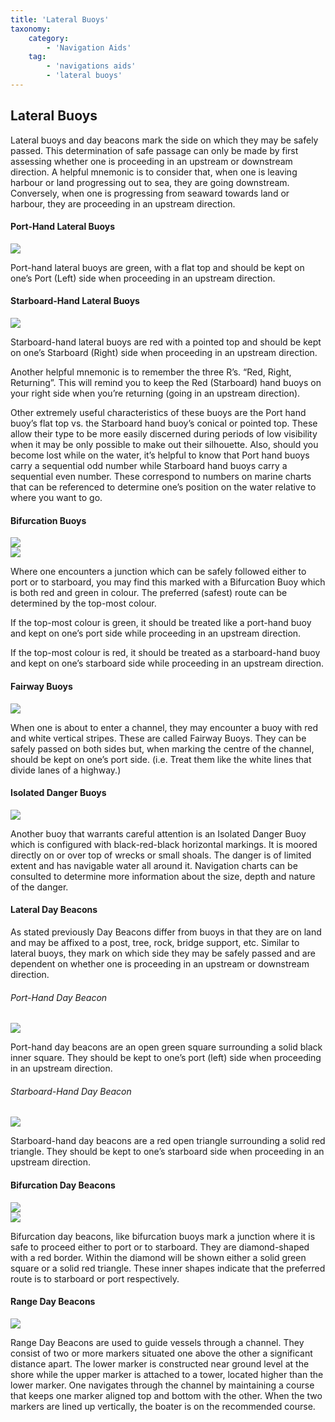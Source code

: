 ```yaml
---
title: 'Lateral Buoys'
taxonomy:
    category:
        - 'Navigation Aids'
    tag:
        - 'navigations aids'
        - 'lateral buoys'
---
```


## Lateral Buoys

Lateral buoys and day beacons mark the side on which they may be safely passed.  This determination of safe passage can only be made by first assessing whether one is proceeding in an upstream or downstream direction.  A helpful mnemonic is to consider that, when one is leaving harbour or land progressing out to sea, they are going downstream.  Conversely, when one is progressing from seaward towards land or harbour, they are proceeding in an upstream direction.

<div class="nav-aid-details">
	<h4>Port-Hand Lateral Buoys</h4>
	<div class="nav-aid-details-image"><img src="/images/port-hand-lateral-buoy.png"></div>
	<div class="nav-aid-details-desc">
		<p>Port-hand lateral buoys are green, with a flat top and should be kept on one’s Port (Left) side when proceeding in an upstream direction.</p>
	</div>
</div>
<div class="nav-aid-details">
	<h4>Starboard-Hand Lateral Buoys</h4>
	<div class="nav-aid-details-image"><img src="/images/starboard-hand-lateral-buoy.png"></div>
	<div class="nav-aid-details-desc">
		<p>Starboard-hand lateral buoys are red with a pointed top and should be kept on one’s Starboard (Right) side when proceeding in an upstream direction.</p>
		<p>Another helpful mnemonic is to remember the three R’s.  “Red, Right, Returning”.  This will remind you to keep the Red (Starboard) hand buoys on your right side when you’re returning (going in an upstream direction).</p>
		<p>Other extremely useful characteristics of these buoys are the Port hand buoy’s flat top vs. the Starboard hand buoy’s conical or pointed top.  These allow their type to be more easily discerned during periods of low visibility when it may be only possible to make out their silhouette.   Also, should you become lost while on the water, it’s helpful to know that Port hand buoys carry a sequential odd number while Starboard hand buoys carry a sequential even number.    These correspond to numbers on marine charts that can be referenced to determine one’s position on the water relative to where you want to go.</p>
	</div>
</div>
<div class="nav-aid-details">
	<h4>Bifurcation Buoys</h4>
	<div class="nav-aid-details-image"><img src="/images/bifurcation-buoy.png"><br><img src="/images/bifurcation-buoy2.png"></div>
	<div class="nav-aid-details-desc">
		<p>Where one encounters a junction which can be safely followed either to port or to starboard, you may find this marked with a Bifurcation Buoy which is both red and green in colour.  The preferred (safest) route can be determined by the top-most colour.</p>
		<p>If the top-most colour is green, it should be treated like a port-hand buoy and kept on one’s port side while proceeding in an upstream direction.</p> 
		<p>If the top-most colour is red, it should be treated as a starboard-hand buoy and kept on one’s starboard side while proceeding in an upstream direction.</p>
	</div>
</div>
<div class="nav-aid-details">
	<h4>Fairway Buoys</h4>
	<div class="nav-aid-details-image"><img src="/images/fairway-buoy.png"></div>
	<div class="nav-aid-details-desc">
		<p>When one is about to enter a channel, they may encounter a buoy with red and white vertical stripes.  These are called Fairway Buoys.  They can be safely passed on both sides but, when marking the centre of the channel, should be kept on one’s port side. (i.e. Treat them like the white lines that divide lanes of a highway.)</p>
	</div>
</div>
<div class="nav-aid-details">
	<h4>Isolated Danger Buoys</h4>
	<div class="nav-aid-details-image"><img src="/images/isolated-danger-buoy.png"></div>
	<div class="nav-aid-details-desc">
		<p>Another buoy that warrants careful attention is an Isolated Danger Buoy which is configured with black-red-black horizontal markings.  It is moored directly on or over top of wrecks or small shoals.  The danger is of limited extent and has navigable water all around it.  Navigation charts can be consulted to determine more information about the size, depth and nature of the danger.</p>
	</div>
</div>
<div class="nav-aid-details">
	<h4>Lateral Day Beacons</h4>
	<p>As stated previously Day Beacons differ from buoys in that they are on land and may be affixed to a post, tree, rock, bridge support, etc.   Similar to lateral buoys, they mark on which side they may be safely passed and are dependent on whether one is proceeding in an upstream or downstream direction.</p>
	<h6>Port-Hand Day Beacon</h6>
	<div class="nav-aid-details-image"><img src="/images/port-hand-day-beacon.png"></div>
	<div class="nav-aid-details-desc">
		<p>Port-hand day beacons are an open green square surrounding a solid black inner square.  They should be kept to one’s port (left) side when proceeding in an upstream direction.</p>
	</div>
	<h6>Starboard-Hand Day Beacon</h6>
	<div class="nav-aid-details-image"><img src="/images/starboard-hand-day-beacon.png"></div>
	<div class="nav-aid-details-desc">
		<p>Starboard-hand day beacons are a red open triangle surrounding a solid red triangle.  They should be kept to one’s starboard side when proceeding in an upstream direction.</p>
	</div>
</div>
<div class="nav-aid-details">
	<h4>Bifurcation Day Beacons</h4>
	<div class="nav-aid-details-image"><img src="/images/starboard-bifurcation-day-beacon.png"><br><img src="/images/port-bifurcation-day-beacon.png"></div>
	<div class="nav-aid-details-desc">
		<p>Bifurcation day beacons, like bifurcation buoys mark a junction where it is safe to proceed either to port or to starboard.  They are diamond-shaped with a red border.  Within the diamond will be shown either a solid green square or a solid red triangle.  These inner shapes indicate that the preferred route is to starboard or port respectively.</p>
	</div>
</div>
<div class="nav-aid-details">
	<h4>Range Day Beacons</h4>
	<div class="nav-aid-details-image"><img src="/images/range-day-beacon.png"></div>
	<div class="nav-aid-details-desc">
		<p>Range Day Beacons are used to guide vessels through a channel.  They consist of two or more markers situated one above the other a significant distance apart. The lower marker is constructed near ground level at the shore while the upper marker is attached to a tower, located higher than the lower marker.   One navigates through the channel by maintaining a course that keeps one marker aligned top and bottom with the other. When the two markers are lined up vertically, the boater is on the recommended course.</p>
	</div>
</div>